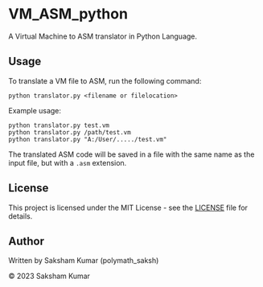 # VM_ASM_python

A Virtual Machine to ASM translator in Python Language.

## Usage

To translate a VM file to ASM, run the following command:

```
python translator.py <filename or filelocation>
```

Example usage:

```
python translator.py test.vm
python translator.py /path/test.vm
python translator.py "A:/User/...../test.vm"
```

The translated ASM code will be saved in a file with the same name as the input file, but with a `.asm` extension.

## License

This project is licensed under the MIT License - see the [LICENSE](LICENSE) file for details.

## Author

Written by Saksham Kumar (polymath_saksh)

© 2023 Saksham Kumar
